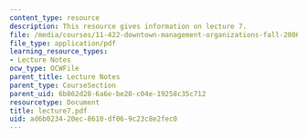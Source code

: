 ```yaml
---
content_type: resource
description: This resource gives information on lecture 7.
file: /media/courses/11-422-downtown-management-organizations-fall-2006/ad6b023420ec8610df069c23c8e2fec0_lecture7.pdf
file_type: application/pdf
learning_resource_types:
- Lecture Notes
ocw_type: OCWFile
parent_title: Lecture Notes
parent_type: CourseSection
parent_uid: 6b862d28-6a6e-be20-c04e-19258c35c712
resourcetype: Document
title: lecture7.pdf
uid: ad6b0234-20ec-8610-df06-9c23c8e2fec0
---
```


